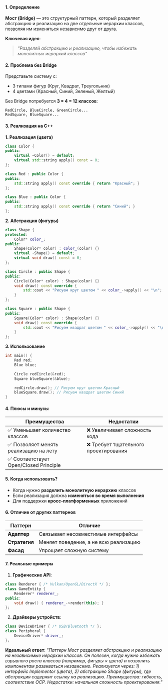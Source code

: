#### **1. Определение**
**Мост (Bridge)** — это структурный паттерн, который разделяет абстракцию и реализацию на две отдельные иерархии классов, позволяя им изменяться независимо друг от друга.

**Ключевая идея**:
> *"Разделяй абстракцию и реализацию, чтобы избежать монолитных иерархий классов"*

#### **2. Проблема без Bridge**
Представьте систему с:
- 3 типами фигур (Круг, Квадрат, Треугольник)
- 4 цветами (Красный, Синий, Зеленый, Желтый)

Без Bridge потребуется **3 × 4 = 12 классов**:
```
RedCircle, BlueCircle, GreenCircle...
RedSquare, BlueSquare...
```

#### **3. Реализация на C++**

**1. Реализация (цвета)**
```cpp
class Color {
public:
    virtual ~Color() = default;
    virtual std::string apply() const = 0;
};

class Red : public Color {
public:
    std::string apply() const override { return "Красный"; }
};

class Blue : public Color {
public:
    std::string apply() const override { return "Синий"; }
};
```

**2. Абстракция (фигуры)**
```cpp
class Shape {
protected:
    Color* color_;
public:
    Shape(Color* color) : color_(color) {}
    virtual ~Shape() = default;
    virtual void draw() const = 0;
};

class Circle : public Shape {
public:
    Circle(Color* color) : Shape(color) {}
    void draw() const override {
        std::cout << "Рисуем круг цветом " << color_->apply() << "\n";
    }
};

class Square : public Shape {
public:
    Square(Color* color) : Shape(color) {}
    void draw() const override {
        std::cout << "Рисуем квадрат цветом " << color_->apply() << "\n";
    }
};
```

**3. Использование**
```cpp
int main() {
    Red red;
    Blue blue;

    Circle redCircle(&red);
    Square blueSquare(&blue);

    redCircle.draw(); // Рисуем круг цветом Красный
    blueSquare.draw(); // Рисуем квадрат цветом Синий
}
```

#### **4. Плюсы и минусы**

| **Преимущества**                      | **Недостатки**                       |
| ------------------------------------- | ------------------------------------ |
| ✅ Уменьшает количество классов        | ❌ Увеличивает сложность кода         |
| ✅ Позволяет менять реализацию на лету | ❌ Требует тщательного проектирования |
| ✅ Соответствует Open/Closed Principle |                                      |

#### **5. Когда использовать?**
- Когда нужно **разделить монолитную иерархию** классов
- Если реализация должна **изменяться во время выполнения**
- Для поддержки **кросс-платформенных** приложений

#### **6. Отличие от других паттернов**
| **Паттерн** | **Отличие** |
|------------|------------|
| **Адаптер** | Связывает несовместимые интерфейсы |
| **Стратегия** | Меняет поведение, а не всю реализацию |
| **Фасад** | Упрощает сложную систему |

#### **7. Реальные примеры**
1. **Графические API**:
```cpp
class Renderer { /* Vulkan/OpenGL/DirectX */ };
class GameEntity {
    Renderer* renderer_;
public:
    void draw() { renderer_->render(this); }
};
```

2. **Драйверы устройств**:
```cpp
class DeviceDriver { /* USB/Bluetooth */ };
class Peripheral {
    DeviceDriver* driver_;
};
```

**Идеальный ответ**:
*"Паттерн Мост разделяет абстракцию и реализацию на независимые иерархии классов. Он полезен, когда нужно избежать взрывного роста классов (например, фигуры × цвета) и позволить компонентам развиваться независимо. Реализуется через: 1) интерфейс Implementor (цвета), 2) абстракцию Shape (фигуры), где абстракция содержит ссылку на реализацию. Преимущества: гибкость, соответствие OCP. Недостатки: начальная сложность проектирования."*